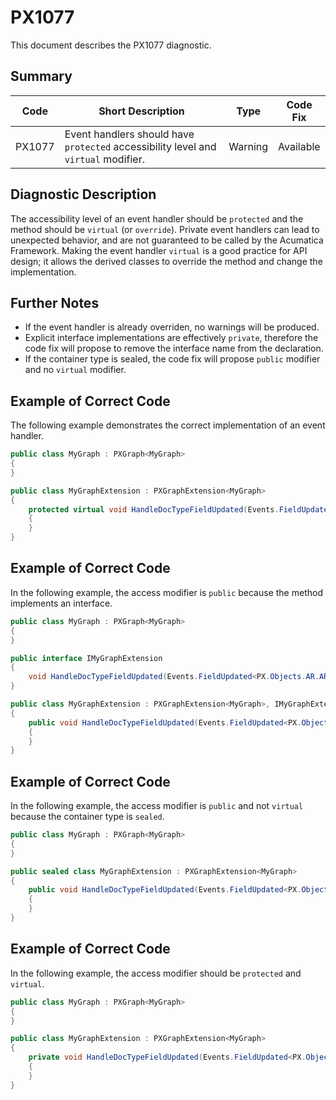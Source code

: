 # PX1077
This document describes the PX1077 diagnostic.

## Summary

| Code   | Short Description                                                                  | Type    | Code Fix    | 
| ------ | ---------------------------------------------------------------------------------- | ------- | ----------- | 
| PX1077 | Event handlers should have `protected` accessibility level and `virtual` modifier. | Warning | Available   | 

## Diagnostic Description
The accessibility level of an event handler should be `protected` and the method should be `virtual` (or `override`).
Private event handlers can lead to unexpected behavior, and are not guaranteed to be called by the Acumatica Framework.
Making the event handler `virtual` is a good practice for API design; it allows the derived classes to override the method and change the implementation.

## Further Notes
* If the event handler is already overriden, no warnings will be produced.
* Explicit interface implementations are effectively `private`, therefore the code fix will propose to remove the interface name from the declaration.
* If the container type is sealed, the code fix will propose `public` modifier and no `virtual` modifier.

## Example of Correct Code
The following example demonstrates the correct implementation of an event handler.
```C#
public class MyGraph : PXGraph<MyGraph>
{
}

public class MyGraphExtension : PXGraphExtension<MyGraph>
{
	protected virtual void HandleDocTypeFieldUpdated(Events.FieldUpdated<PX.Objects.AR.ARInvoice.docType> e)
	{
	}
}
```

## Example of Correct Code
In the following example, the access modifier is `public` because the method implements an interface.

```C#
public class MyGraph : PXGraph<MyGraph>
{
}

public interface IMyGraphExtension
{
	void HandleDocTypeFieldUpdated(Events.FieldUpdated<PX.Objects.AR.ARInvoice.docType> e);
}

public class MyGraphExtension : PXGraphExtension<MyGraph>, IMyGraphExtension
{
	public void HandleDocTypeFieldUpdated(Events.FieldUpdated<PX.Objects.AR.ARInvoice.docType> e)
	{
	}
}
```

## Example of Correct Code
In the following example, the access modifier is `public` and not `virtual` because the container type is `sealed`.

```C#
public class MyGraph : PXGraph<MyGraph>
{
}

public sealed class MyGraphExtension : PXGraphExtension<MyGraph>
{
	public void HandleDocTypeFieldUpdated(Events.FieldUpdated<PX.Objects.AR.ARInvoice.docType> e)
	{
	}
}
```

## Example of Correct Code
In the following example, the access modifier should be `protected` and `virtual`.

```C#
public class MyGraph : PXGraph<MyGraph>
{
}

public class MyGraphExtension : PXGraphExtension<MyGraph>
{
	private void HandleDocTypeFieldUpdated(Events.FieldUpdated<PX.Objects.AR.ARInvoice.docType> e)
	{
	}
}
```
